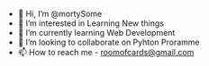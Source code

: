 - 👋 Hi, I’m @mortySome
- 👀 I’m interested in Learning New things
- 🌱 I’m currently learning Web Development
- 💞️ I’m looking to collaborate on Pyhton Proramme
- 📫 How to reach me - roomofcards@gmail.com

<!---
mortySome/mortySome is a ✨ special ✨ repository because its `README.md` (this file) appears on your GitHub profile.
You can click the Preview link to take a look at your changes.
--->

